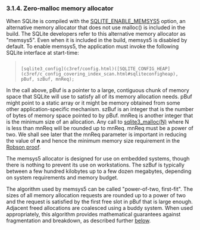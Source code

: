 ### 3\.1\.4\. Zero\-malloc memory allocator


When SQLite is compiled with the [SQLITE\_ENABLE\_MEMSYS5](compile.html#enable_memsys5) option, an
alternative memory allocator that does not use malloc() is included in the
build. The SQLite developers refer to this alternative memory allocator
as "memsys5". Even when it is included in the build, memsys5 is 
disabled by default.
To enable memsys5, the application must invoke the following SQLite 
interface at start\-time:



> ```
> 
> [sqlite3_config](c3ref/config.html)([SQLITE_CONFIG_HEAP](c3ref/c_config_covering_index_scan.html#sqliteconfigheap), pBuf, szBuf, mnReq);
> 
> ```


In the call above, pBuf is a pointer to a large, contiguous chunk
of memory space that SQLite will use to satisfy all of its memory
allocation needs. pBuf might point to a static array or it might
be memory obtained from some other application\-specific mechanism.
szBuf is an integer that is the number of bytes of memory space
pointed to by pBuf. mnReq is another integer that is the
minimum size of an allocation. Any call to [sqlite3\_malloc(N)](c3ref/free.html) where
N is less than mnReq will be rounded up to mnReq. mnReq must be
a power of two. We shall see later that the mnReq parameter is
important in reducing the value of **n** and hence the minimum memory
size requirement in the [Robson proof](malloc.html#nofrag).


The memsys5 allocator is designed for use on embedded systems, 
though there is nothing to prevent its use on workstations.
The szBuf is typically between a few hundred kilobytes up to a few
dozen megabytes, depending on system requirements and memory budget.


The algorithm used by memsys5 can be called "power\-of\-two,
first\-fit". The sizes of all memory allocation 
requests are rounded up to a power of two and the request is satisfied
by the first free slot in pBuf that is large enough. Adjacent freed
allocations are coalesced using a buddy system. When used appropriately,
this algorithm provides mathematical guarantees against fragmentation and
breakdown, as described further [below](#nofrag).



